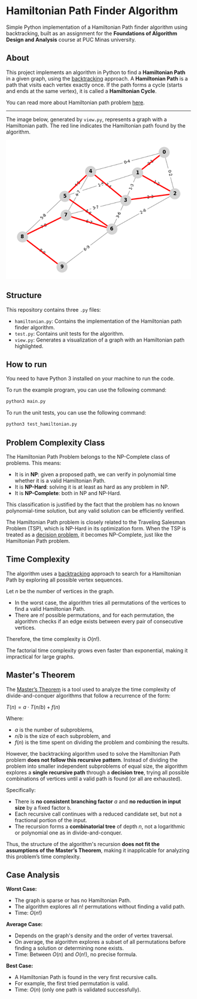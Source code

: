 # Hamiltonian Path Finder Algorithm

Simple Python implementation of a Hamiltonian Path finder algorithm using backtracking, built as an assignment for the **Foundations of Algorithm Design and Analysis** course at PUC Minas university.

## About

This project implements an algorithm in Python to find a **Hamiltonian Path** in a given graph, using the [backtracking](https://en.wikipedia.org/wiki/Backtracking) approach. A **Hamiltonian Path** is a path that visits each vertex exactly once. If the path forms a cycle (starts and ends at the same vertex), it is called a **Hamiltonian Cycle**.

You can read more about Hamiltonian path problem [here](https://en.wikipedia.org/wiki/Hamiltonian_path_problem).

---

The image below, generated by `view.py`, represents a graph with a Hamiltonian path. The red line indicates the Hamiltonian path found by the algorithm.

![](assets/view.png)

## Structure

This repository contains three `.py` files:

- `hamiltonian.py`: Contains the implementation of the Hamiltonian path finder algorithm.
- `test.py`: Contains unit tests for the algorithm.
- `view.py`: Generates a visualization of a graph with an Hamiltonian path highlighted.

## How to run

You need to have Python 3 installed on your machine to run the code.

To run the example program, you can use the following command:

```bash
python3 main.py
```

To run the unit tests, you can use the following command:

```bash
python3 test_hamiltonian.py
```

## Problem Complexity Class

The Hamiltonian Path Problem belongs to the NP-Complete class of problems. This means:

- It is in **NP**: given a proposed path, we can verify in polynomial time whether it is a valid Hamiltonian Path.
- It is **NP-Hard**: solving it is at least as hard as any problem in NP.
- It is **NP-Complete**: both in NP and NP-Hard.

This classification is justified by the fact that the problem has no known polynomial-time solution, but any valid solution can be efficiently verified.

The Hamiltonian Path problem is closely related to the Traveling Salesman Problem (TSP), which is NP-Hard in its optimization form. When the TSP is treated as a [decision problem](https://en.wikipedia.org/wiki/Decision_problem), it becomes NP-Complete, just like the Hamiltonian Path problem.

## Time Complexity

The algorithm uses a [backtracking](https://en.wikipedia.org/wiki/Backtracking) approach to search for a Hamiltonian Path by exploring all possible vertex sequences.

Let $`n`$ be the number of vertices in the graph.

- In the worst case, the algorithm tries all permutations of the vertices to find a valid Hamiltonian Path.
- There are $`n!`$ possible permutations, and for each permutation, the algorithm checks if an edge exists between every pair of consecutive vertices.

Therefore, the time complexity is $`O(n!)`$.

The factorial time complexity grows even faster than exponential, making it impractical for large graphs.

## Master's Theorem

The [Master’s Theorem](https://en.wikipedia.org/wiki/Master_theorem_(analysis_of_algorithms)) is a tool used to analyze the time complexity of divide-and-conquer algorithms that follow a recurrence of the form:

$`T(n) = a ⋅ T(n/b) + f(n)`$

Where:
- $`a`$ is the number of subproblems,
- $`n/b`$ is the size of each subproblem, and
- $`f(n)`$ is the time spent on dividing the problem and combining the results.

However, the backtracking algorithm used to solve the Hamiltonian Path problem **does not follow this recursive pattern**. Instead of dividing the problem into smaller independent subproblems of equal size, the algorithm explores a **single recursive path** through a **decision tree**, trying all possible combinations of vertices until a valid path is found (or all are exhausted).

Specifically:
- There is **no consistent branching factor** $`a`$ and **no reduction in input size** by a fixed factor `b`.
- Each recursive call continues with a reduced candidate set, but not a fractional portion of the input.
- The recursion forms a **combinatorial tree** of depth $`n`$, not a logarithmic or polynomial one as in divide-and-conquer.

Thus, the structure of the algorithm's recursion **does not fit the assumptions of the Master’s Theorem**, making it inapplicable for analyzing this problem’s time complexity.

## Case Analysis

**Worst Case:**

- The graph is sparse or has no Hamiltonian Path.
- The algorithm explores all n! permutations without finding a valid path.
- Time: $`O(n!)`$

**Average Case:**

- Depends on the graph's density and the order of vertex traversal.
- On average, the algorithm explores a subset of all permutations before finding a solution or determining none exists.
- Time: Between $`O(n)`$ and $`O(n!)`$, no precise formula.

**Best Case:**

- A Hamiltonian Path is found in the very first recursive calls.
- For example, the first tried permutation is valid.
- Time: $`O(n)`$ (only one path is validated successfully).